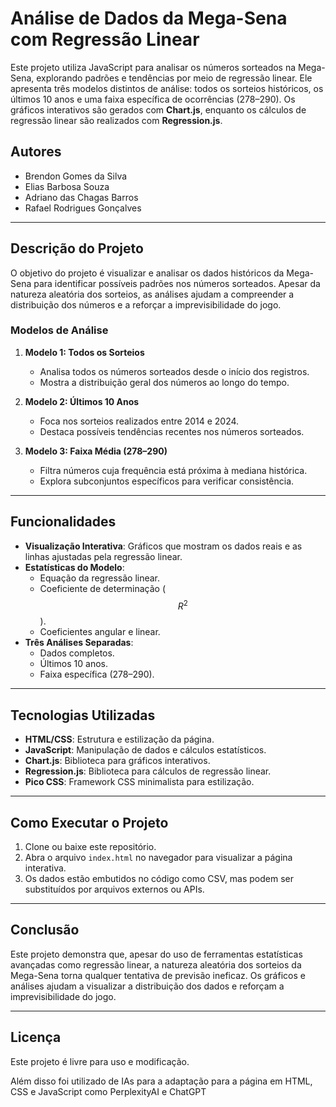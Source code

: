 # **Análise de Dados da Mega-Sena com Regressão Linear**

Este projeto utiliza JavaScript para analisar os números sorteados na Mega-Sena, explorando padrões e tendências por meio de regressão linear. Ele apresenta três modelos distintos de análise: todos os sorteios históricos, os últimos 10 anos e uma faixa específica de ocorrências (278–290). Os gráficos interativos são gerados com **Chart.js**, enquanto os cálculos de regressão linear são realizados com **Regression.js**.

## Autores

- Brendon Gomes da Silva
- Elias Barbosa Souza
- Adriano das Chagas Barros
- Rafael Rodrigues Gonçalves

---

## **Descrição do Projeto**

O objetivo do projeto é visualizar e analisar os dados históricos da Mega-Sena para identificar possíveis padrões nos números sorteados. Apesar da natureza aleatória dos sorteios, as análises ajudam a compreender a distribuição dos números e a reforçar a imprevisibilidade do jogo.

### **Modelos de Análise**

1. **Modelo 1: Todos os Sorteios**
   - Analisa todos os números sorteados desde o início dos registros.
   - Mostra a distribuição geral dos números ao longo do tempo.

2. **Modelo 2: Últimos 10 Anos**
   - Foca nos sorteios realizados entre 2014 e 2024.
   - Destaca possíveis tendências recentes nos números sorteados.

3. **Modelo 3: Faixa Média (278–290)**
   - Filtra números cuja frequência está próxima à mediana histórica.
   - Explora subconjuntos específicos para verificar consistência.

---

## **Funcionalidades**

- **Visualização Interativa**: Gráficos que mostram os dados reais e as linhas ajustadas pela regressão linear.
- **Estatísticas do Modelo**:
  - Equação da regressão linear.
  - Coeficiente de determinação ($$ R^2 $$).
  - Coeficientes angular e linear.
- **Três Análises Separadas**:
  - Dados completos.
  - Últimos 10 anos.
  - Faixa específica (278–290).

---

## **Tecnologias Utilizadas**

- **HTML/CSS**: Estrutura e estilização da página.
- **JavaScript**: Manipulação de dados e cálculos estatísticos.
- **Chart.js**: Biblioteca para gráficos interativos.
- **Regression.js**: Biblioteca para cálculos de regressão linear.
- **Pico CSS**: Framework CSS minimalista para estilização.

---

## **Como Executar o Projeto**

1. Clone ou baixe este repositório.
2. Abra o arquivo `index.html` no navegador para visualizar a página interativa.
3. Os dados estão embutidos no código como CSV, mas podem ser substituídos por arquivos externos ou APIs.

---

## **Conclusão**

Este projeto demonstra que, apesar do uso de ferramentas estatísticas avançadas como regressão linear, a natureza aleatória dos sorteios da Mega-Sena torna qualquer tentativa de previsão ineficaz. Os gráficos e análises ajudam a visualizar a distribuição dos dados e reforçam a imprevisibilidade do jogo.

---

## **Licença**

Este projeto é livre para uso e modificação.

Além disso foi utilizado de IAs para a adaptação para a página em HTML, CSS e JavaScript como PerplexityAI e ChatGPT
